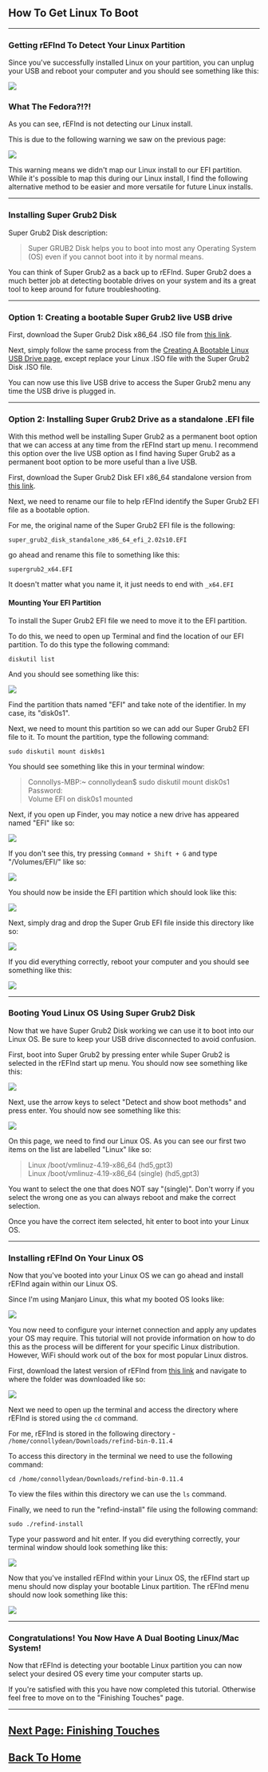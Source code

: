 ## How To Get Linux To Boot
***

### Getting rEFInd To Detect Your Linux Partition

Since you've successfully installed Linux on your partition, you can unplug your USB and reboot your computer and you should see something like this:

![](images/refindscreen.png)

### What The Fedora?!?!

As you can see, rEFInd is not detecting our Linux install.

This is due to the following warning we saw on the previous page:

![](images/efierror.png)

This warning means we didn't map our Linux install to our EFI partition. While it's possible to map this during our Linux install, I find the following alternative method to be easier and more versatile for future Linux installs.

***

### Installing Super Grub2 Disk

Super Grub2 Disk description:

> Super GRUB2 Disk helps you to boot into most any Operating System (OS) even if you cannot boot into it by normal means.

You can think of Super Grub2 as a back up to rEFInd.  Super Grub2 does a much better job at detecting bootable drives on your system and its a great tool to keep around for future troubleshooting.
***
### Option 1: Creating a bootable Super Grub2 live USB drive

First, download the Super Grub2 Disk x86_64 .ISO file from [this link](https://sourceforge.net/projects/supergrub2/files/2.02s10/super_grub2_disk_2.02s10/super_grub2_disk_x86_64_efi_2.02s10.iso/download).

Next, simply follow the same process from the [Creating A Bootable Linux USB Drive page](linuxusb.md), except replace your Linux .ISO file with the Super Grub2 Disk .ISO file.

You can now use this live USB drive to access the Super Grub2 menu any time the USB drive is plugged in.
***
### Option 2: Installing Super Grub2 Drive as a standalone .EFI file

With this method well be installing Super Grub2 as a permanent boot option that we can access at any time from the rEFInd start up menu. I recommend this option over the live USB option as I find having Super Grub2 as a permanent boot option to be more useful than a live USB.

First, download the Super Grub2 Disk EFI x86_64 standalone version from [this link](https://sourceforge.net/projects/supergrub2/files/2.02s10/super_grub2_disk_2.02s10/super_grub2_disk_standalone_x86_64_efi_2.02s10.EFI/download).

Next, we need to rename our file to help rEFInd identify the Super Grub2 EFI file as a bootable option.

For me, the original name of the Super Grub2 EFI file is the following:

`super_grub2_disk_standalone_x86_64_efi_2.02s10.EFI`

go ahead and rename this file to something like this:

`supergrub2_x64.EFI`

It doesn't matter what you name it, it just needs to end with `_x64.EFI`

#### <a name="efi123"></a>Mounting Your EFI Partition

To install the Super Grub2 EFI file we need to move it to the EFI partition.

To do this, we need to open up Terminal and find the location of our EFI partition.  To do this type the following command:

`diskutil list`

And you should see something like this:

![](images/efipart.png)

Find the partition thats named "EFI" and take note of the identifier. In my case, its "disk0s1".

Next, we need to mount this partition so we can add our Super Grub2 EFI file to it. To mount the partition, type the following command:

`sudo diskutil mount disk0s1`

You should see something like this in your terminal window:

> Connollys-MBP:~ connollydean$ sudo diskutil mount disk0s1   
Password:   
Volume EFI on disk0s1 mounted

Next, if you open up Finder, you may notice a new drive has appeared named "EFI" like so:

![](images/efifinder.png)

If you don't see this, try pressing `Command + Shift + G` and type "/Volumes/EFI/" like so:

![](images/efifind.png)

You should now be inside the EFI partition which should look like this:

![](images/pregrub.png)

Next, simply drag and drop the Super Grub EFI file inside this directory like so:

![](images/aftergrub.png)

If you did everything correctly, reboot your computer and you should see something like this:

![](images/grubrefind.png)
***

### Booting Youd Linux OS Using Super Grub2 Disk

Now that we have Super Grub2 Disk working we can use it to boot into our Linux OS. Be sure to keep your USB drive disconnected to avoid confusion.

First, boot into Super Grub2 by pressing enter while Super Grub2 is selected in the rEFInd start up menu. You should now see something like this:

![](images/supergrub1.png)

Next, use the arrow keys to select "Detect and show boot methods" and press enter. You should now see something like this:

![](images/supergrub2.png)

On this page, we need to find our Linux OS. As you can see our first two items on the list are labelled "Linux" like so:

> Linux /boot/vmlinuz-4.19-x86_64 (hd5,gpt3)    
Linux /boot/vmlinuz-4.19-x86_64 (single) (hd5,gpt3)

You want to select the one that does NOT say "(single)".  Don't worry if you select the wrong one as you can always reboot and make the correct selection.

Once you have the correct item selected, hit enter to boot into your Linux OS.
***
### Installing rEFInd On Your Linux OS

Now that you've booted into your Linux OS we can go ahead and install rEFInd again within our Linux OS.

Since I'm using Manjaro Linux, this what my booted OS looks like:

![](images/manjscsht.png)

You now need to configure your internet connection and apply any updates your OS may require.  This tutorial will not provide information on how to do this as the process will be different for your specific Linux distribution.  However, WiFi should work out of the box for most popular Linux distros.

First, download the latest version of rEFInd from [this link](https://sourceforge.net/projects/refind/) and navigate to where the folder was downloaded like so:

![](images/manjrefindDL.png)

Next we need to open up the terminal and access the directory where rEFInd is stored using the `cd` command.

For me, rEFInd is stored in the following directory - `/home/connollydean/Downloads/refind-bin-0.11.4`

To access this directory in the terminal we need to use the following command:

`cd /home/connollydean/Downloads/refind-bin-0.11.4`

To view the files within this directory we can use the `ls` command.

Finally, we need to run the "refind-install" file using the following command:

`sudo ./refind-install`

Type your password and hit enter.  If you did everything correctly, your terminal window should look something like this:

![](images/manjterminal.png)

Now that you've installed rEFInd within your Linux OS, the rEFInd start up menu should now display your bootable Linux partition. The rEFInd menu should now look something like this:

![](images/manjrefind.png)
***
### Congratulations! You Now Have A Dual Booting Linux/Mac System!

Now that rEFInd is detecting your bootable Linux partition you can now select your desired OS every time your computer starts up.

If you're satisfied with this you have now completed this tutorial. Otherwise feel free to move on to the "Finishing Touches" page.

***

## [Next Page: Finishing Touches](finaltouches.md)

## [Back To Home](README.MD)

